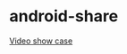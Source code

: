 # android-share



[Video show case](https://www.youtube.com/watch?v=EL0svt6Eykw&ab_channel=QitianLin)

